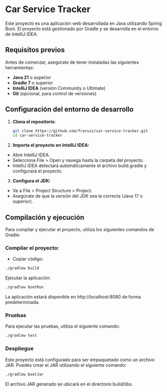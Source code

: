 # Car Service Tracker

Este proyecto es una aplicación web desarrollada en Java utilizando Spring Boot. El proyecto está gestionado por Gradle y se desarrolla en el entorno de IntelliJ IDEA.

## Requisitos previos

Antes de comenzar, asegúrate de tener instaladas las siguientes herramientas:

- **Java 21** o superior
- **Gradle 7** o superior
- **IntelliJ IDEA** (versión Community o Ultimate)
- **Git** (opcional, para control de versiones)

## Configuración del entorno de desarrollo

1. **Clona el repositorio**:

   ```bash
   git clone https://github.com/fraruiz/car-service-tracker.git
   cd car-service-tracker
   ```
2. **Importa el proyecto en IntelliJ IDEA:**
- Abre IntelliJ IDEA.
- Selecciona File > Open y navega hasta la carpeta del proyecto.
- IntelliJ IDEA detectará automáticamente el archivo build.gradle y configurará el proyecto.

3. **Configura el JDK:**
- Ve a File > Project Structure > Project.
- Asegúrate de que la versión del JDK sea la correcta (Java 17 o superior).

## Compilación y ejecución

Para compilar y ejecutar el proyecto, utiliza los siguientes comandos de Gradle:

### Compilar el proyecto:
- Copiar código: 
```bash
./gradlew build
```
Ejecutar la aplicación:
```bash
./gradlew bootRun
```
La aplicación estará disponible en http://localhost:8080 de forma predeterminada.

### Pruebas
Para ejecutar las pruebas, utiliza el siguiente comando:
```bash
./gradlew test
```

### Despliegue
Este proyecto está configurado para ser empaquetado como un archivo JAR. Puedes crear el JAR utilizando el siguiente comando:


```bash
./gradlew bootJar
```
El archivo JAR generado se ubicará en el directorio build/libs.
